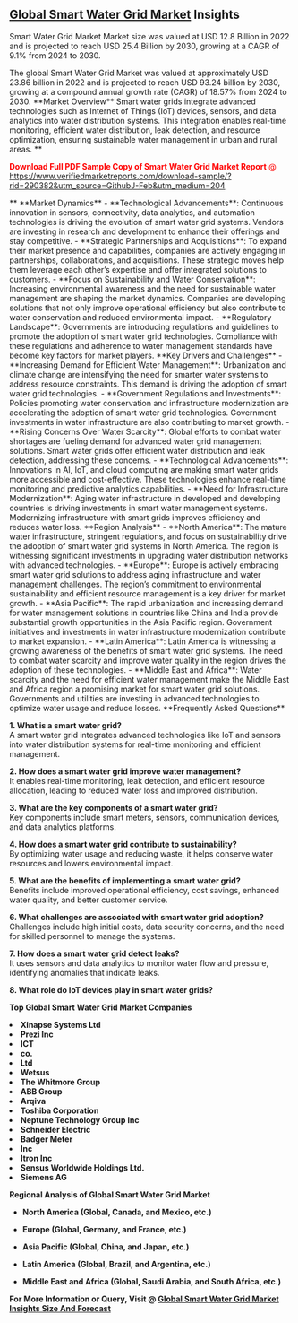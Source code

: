 <h2><a href="https://www.verifiedmarketreports.com/download-sample/?rid=290382&amp;utm_source=GithubJ&amp;utm_medium=204" target="_blank">Global Smart Water Grid Market</a> Insights</h2><p>Smart Water Grid Market Market size was valued at USD 12.8 Billion in 2022 and is projected to reach USD 25.4 Billion by 2030, growing at a CAGR of 9.1% from 2024 to 2030.</p><p>The global Smart Water Grid Market was valued at approximately USD 23.86 billion in 2022 and is projected to reach USD 93.24 billion by 2030, growing at a compound annual growth rate (CAGR) of 18.57% from 2024 to 2030. **Market Overview** Smart water grids integrate advanced technologies such as Internet of Things (IoT) devices, sensors, and data analytics into water distribution systems. This integration enables real-time monitoring, efficient water distribution, leak detection, and resource optimization, ensuring sustainable water management in urban and rural areas. **<p><span class=""><span style="color: #ff0000;"><strong>Download Full PDF Sample Copy of Smart Water Grid Market Report</strong> @ </span><a href="https://www.verifiedmarketreports.com/download-sample/?rid=290382&amp;utm_source=GithubJ-Feb&amp;utm_medium=204" target="_blank">https://www.verifiedmarketreports.com/download-sample/?rid=290382&amp;utm_source=GithubJ-Feb&amp;utm_medium=204</a></span></p>** **Market Dynamics** - **Technological Advancements**: Continuous innovation in sensors, connectivity, data analytics, and automation technologies is driving the evolution of smart water grid systems. Vendors are investing in research and development to enhance their offerings and stay competitive. - **Strategic Partnerships and Acquisitions**: To expand their market presence and capabilities, companies are actively engaging in partnerships, collaborations, and acquisitions. These strategic moves help them leverage each other’s expertise and offer integrated solutions to customers. - **Focus on Sustainability and Water Conservation**: Increasing environmental awareness and the need for sustainable water management are shaping the market dynamics. Companies are developing solutions that not only improve operational efficiency but also contribute to water conservation and reduced environmental impact. - **Regulatory Landscape**: Governments are introducing regulations and guidelines to promote the adoption of smart water grid technologies. Compliance with these regulations and adherence to water management standards have become key factors for market players. **Key Drivers and Challenges** - **Increasing Demand for Efficient Water Management**: Urbanization and climate change are intensifying the need for smarter water systems to address resource constraints. This demand is driving the adoption of smart water grid technologies. - **Government Regulations and Investments**: Policies promoting water conservation and infrastructure modernization are accelerating the adoption of smart water grid technologies. Government investments in water infrastructure are also contributing to market growth. - **Rising Concerns Over Water Scarcity**: Global efforts to combat water shortages are fueling demand for advanced water grid management solutions. Smart water grids offer efficient water distribution and leak detection, addressing these concerns. - **Technological Advancements**: Innovations in AI, IoT, and cloud computing are making smart water grids more accessible and cost-effective. These technologies enhance real-time monitoring and predictive analytics capabilities. - **Need for Infrastructure Modernization**: Aging water infrastructure in developed and developing countries is driving investments in smart water management systems. Modernizing infrastructure with smart grids improves efficiency and reduces water loss. **Region Analysis** - **North America**: The mature water infrastructure, stringent regulations, and focus on sustainability drive the adoption of smart water grid systems in North America. The region is witnessing significant investments in upgrading water distribution networks with advanced technologies. - **Europe**: Europe is actively embracing smart water grid solutions to address aging infrastructure and water management challenges. The region’s commitment to environmental sustainability and efficient resource management is a key driver for market growth. - **Asia Pacific**: The rapid urbanization and increasing demand for water management solutions in countries like China and India provide substantial growth opportunities in the Asia Pacific region. Government initiatives and investments in water infrastructure modernization contribute to market expansion. - **Latin America**: Latin America is witnessing a growing awareness of the benefits of smart water grid systems. The need to combat water scarcity and improve water quality in the region drives the adoption of these technologies. - **Middle East and Africa**: Water scarcity and the need for efficient water management make the Middle East and Africa region a promising market for smart water grid solutions. Governments and utilities are investing in advanced technologies to optimize water usage and reduce losses. **Frequently Asked Questions** <p><strong>1. What is a smart water grid?</strong><br>A smart water grid integrates advanced technologies like IoT and sensors into water distribution systems for real-time monitoring and efficient management.</p> <p><strong>2. How does a smart water grid improve water management?</strong><br>It enables real-time monitoring, leak detection, and efficient resource allocation, leading to reduced water loss and improved distribution.</p> <p><strong>3. What are the key components of a smart water grid?</strong><br>Key components include smart meters, sensors, communication devices, and data analytics platforms.</p> <p><strong>4. How does a smart water grid contribute to sustainability?</strong><br>By optimizing water usage and reducing waste, it helps conserve water resources and lowers environmental impact.</p> <p><strong>5. What are the benefits of implementing a smart water grid?</strong><br>Benefits include improved operational efficiency, cost savings, enhanced water quality, and better customer service.</p> <p><strong>6. What challenges are associated with smart water grid adoption?</strong><br>Challenges include high initial costs, data security concerns, and the need for skilled personnel to manage the systems.</p> <p><strong>7. How does a smart water grid detect leaks?</strong><br>It uses sensors and data analytics to monitor water flow and pressure, identifying anomalies that indicate leaks.</p> <p><strong>8. What role do IoT devices play in smart water grids?</</p><p><strong>Top Global Smart Water Grid Market Companies</strong></p><div data-test-id=""><p><li>Xinapse Systems Ltd</li><li> Prezi Inc</li><li> ICT</li><li> co.</li><li> Ltd</li><li> Wetsus</li><li> The Whitmore Group</li><li> ABB Group</li><li> Arqiva</li><li> Toshiba Corporation</li><li> Neptune Technology Group Inc</li><li> Schneider Electric</li><li> Badger Meter</li><li> Inc</li><li> Itron Inc</li><li> Sensus Worldwide Holdings Ltd.</li><li> Siemens AG</li></p><div><strong>Regional Analysis of&nbsp;Global Smart Water Grid Market</strong></div><ul><li dir="ltr"><p dir="ltr">North America&nbsp;(Global, Canada, and Mexico, etc.)</p></li><li dir="ltr"><p dir="ltr">Europe (Global, Germany, and France, etc.)</p></li><li dir="ltr"><p dir="ltr">Asia Pacific&nbsp;(Global, China, and Japan, etc.)</p></li><li dir="ltr"><p dir="ltr">Latin America&nbsp;(Global, Brazil, and Argentina, etc.)</p></li><li dir="ltr">Middle East and Africa&nbsp;(Global, Saudi Arabia, and South Africa, etc.)</li></ul><p><strong>For More Information or Query, Visit @&nbsp;</strong><strong><a href="https://www.verifiedmarketreports.com/product/smart-water-grid-market/?utm_source=GithubJ&amp;utm_medium=204" target="_blank">Global Smart Water Grid Market Insights Size And Forecast</a></strong></p></div>
